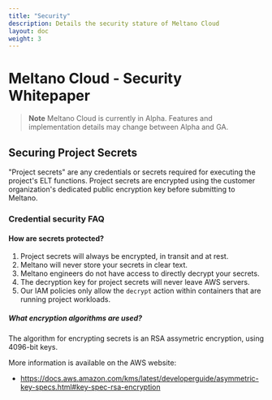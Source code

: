 ```yaml
---
title: "Security"
description: Details the security stature of Meltano Cloud
layout: doc
weight: 3
---
```

# Meltano Cloud - Security Whitepaper

> **Note**
> Meltano Cloud is currently in Alpha. Features and implementation details may change between Alpha and GA.

## Securing Project Secrets

"Project secrets" are any credentials or secrets required for executing the project's ELT functions. Project secrets are encrypted using the customer organization's dedicated public encryption key before submitting to Meltano.

### Credential security FAQ

#### How are secrets protected?

1. Project secrets will always be encrypted, in transit and at rest.
1. Meltano will never store your secrets in clear text.
1. Meltano engineers do not have access to directly decrypt your secrets.
1. The decryption key for project secrets will never leave AWS servers.
1. Our IAM policies only allow the `decrypt` action within containers that are running project workloads.

##### What encryption algorithms are used?

The algorithm for encrypting secrets is an RSA assymetric encryption, using 4096-bit keys.

More information is available on the AWS website:

- https://docs.aws.amazon.com/kms/latest/developerguide/asymmetric-key-specs.html#key-spec-rsa-encryption
